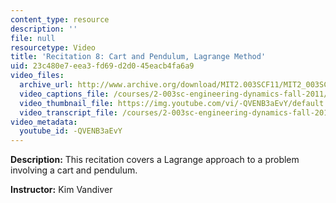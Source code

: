 ```yaml
---
content_type: resource
description: ''
file: null
resourcetype: Video
title: 'Recitation 8: Cart and Pendulum, Lagrange Method'
uid: 23c480e7-eea3-fd69-d2d0-45eacb4fa6a9
video_files:
  archive_url: http://www.archive.org/download/MIT2.003SCF11/MIT2_003SCF11_rec08_300k.mp4
  video_captions_file: /courses/2-003sc-engineering-dynamics-fall-2011/fe660c5cab135e5d8a7fc33c27f004ff_-QVENB3aEvY.vtt
  video_thumbnail_file: https://img.youtube.com/vi/-QVENB3aEvY/default.jpg
  video_transcript_file: /courses/2-003sc-engineering-dynamics-fall-2011/9688f381cbd2b14502857e50cccc593f_-QVENB3aEvY.pdf
video_metadata:
  youtube_id: -QVENB3aEvY
---
```


**Description:** This recitation covers a Lagrange approach to a problem involving a cart and pendulum.

**Instructor:** Kim Vandiver